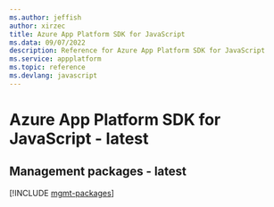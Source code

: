 ```yaml
---
ms.author: jeffish
author: xirzec
title: Azure App Platform SDK for JavaScript
ms.data: 09/07/2022
description: Reference for Azure App Platform SDK for JavaScript
ms.service: appplatform
ms.topic: reference
ms.devlang: javascript
---
```

# Azure App Platform SDK for JavaScript - latest

## Management packages - latest
[!INCLUDE [mgmt-packages](app-platform-mgmt-index.md)]